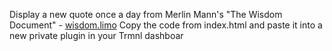 Display a new quote once a day from Merlin Mann's "The Wisdom Document" - [wisdom.limo](http://wisdom.limo)
Copy the code from index.html and paste it into a new private plugin in your Trmnl dashboar
